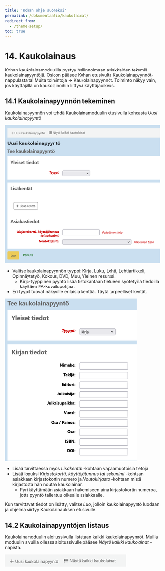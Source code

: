```yaml
---
title: 'Kohan ohje suomeksi'
permalink: /dokumentaatio/kaukolainat/
redirect_from:
  - /theme-setup/
toc: true
---
```


# 14. Kaukolainaus

Kohan kaukolainamoduulilla pystyy hallinnoimaan asiakkaiden tekemiä kaukolainapyyntöjä. Osioon pääsee Kohan etusivulta Kaukolainapyynnöt-nappulasta tai Muita toimintoja -> Kaukolainapyynnöt. Toiminto näkyy vain, jos käyttäjällä on kaukolainoihin liittyvä käyttäjäoikeus.

## 14.1 Kaukolainapyynnön tekeminen

Kaukolainapyynnön voi tehdä Kaukolainamoduulin etusivulla kohdasta _Uusi kaukolainapyyntö_

![Kaukolainapyynnön lomake](/assets/files/docs/Kaukolainaus/kaukolainat1.png)

* Valitse kaukolainapyynnön tyyppi: Kirja, Luku, Lehti, Lehtiartikkeli, Opinnäytetyö, Kokous, DVD, Muu, Yleinen resurssi.
  * Kirja-tyyppinen pyyntö lisää tietokantaan tietueen syötetyillä tiedoilla käyttäen FA-kuvailupohjaa.
* Eri tyypit tuovat näkyville erilaisia kenttiä. Täytä tarpeelliset kentät.

![Kaukolainapyynnön teostiedot](/assets/files/docs/Kaukolainaus/kaukolainat2.png)

* Lisää tarvittaessa myös _Lisäkentät_ -kohtaan vapaamuotoisia tietoja
* Lisää lopuksi _Kirjastokortti, käyttäjätunnus tai sukunimi_ -kohtaan asiakkaan kirjastokortin numero ja _Noutokirjasto_ -kohtaan mistä kirjastosta hän noutaa kaukolainan.
  * Pyri käyttämään asiakkaan hakemiseen aina kirjastokortin numeroa, jotta pyyntö tallentuu oikealle asiakkaalle.

Kun tarvittavat tiedot on lisätty, valitse _Luo_, jolloin kaukolainapyyntö luodaan ja ohjelma siirtyy Kaukolainauksen etusivulle.

## 14.2 Kaukolainapyyntöjen listaus

Kaukolainamoduulin aloitussivulla listataan kaikki kaukolainapyynnöt. Muilla moduulin sivuilla ollessa aloitussivulle pääsee _Näytä kaikki kaukolainat_ -napista.

![Näytä kaikki kaukolainat -nappi](/assets/files/docs/Kaukolainaus/kaukolainat3.png)
